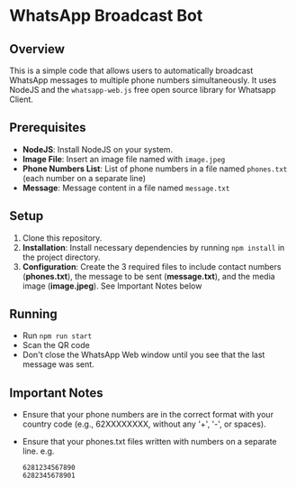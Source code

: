 # WhatsApp Broadcast Bot

## Overview

This is a simple code that allows users to automatically broadcast WhatsApp messages to multiple phone numbers simultaneously. It uses NodeJS and the `whatsapp-web.js` free open source library for Whatsapp Client.

## Prerequisites

- **NodeJS**: Install NodeJS on your system.
- **Image File**: Insert an image file named with `image.jpeg`
- **Phone Numbers List**: List of phone numbers in a file named `phones.txt` (each number on a separate line)
- **Message**: Message content in a file named `message.txt`

## Setup

1. Clone this repository.
2. **Installation**: Install necessary dependencies by running `npm install` in the project directory.
3. **Configuration**: Create the 3 required files to include contact numbers (**phones.txt**), the message to be sent (**message.txt**), and the media image (**image.jpeg**). See Important Notes below

## Running
- Run `npm run start`
- Scan the QR code
- Don't close the WhatsApp Web window until you see that the last message was sent.

## Important Notes
- Ensure that your phone numbers are in the correct format with your country code (e.g., 62XXXXXXXX, without any '+', '-', or spaces).

- Ensure that your phones.txt files written with numbers on a separate line.
  e.g.
  ```
  6281234567890
  6282345678901
  ```
